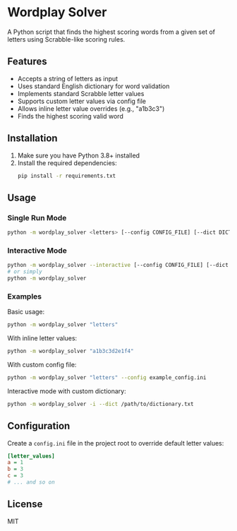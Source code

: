 # Wordplay Solver

A Python script that finds the highest scoring words from a given set of letters using Scrabble-like scoring rules.

## Features

- Accepts a string of letters as input
- Uses standard English dictionary for word validation
- Implements standard Scrabble letter values
- Supports custom letter values via config file
- Allows inline letter value overrides (e.g., "a1b3c3")
- Finds the highest scoring valid word

## Installation

1. Make sure you have Python 3.8+ installed
2. Install the required dependencies:
   ```bash
   pip install -r requirements.txt
   ```

## Usage

### Single Run Mode

```bash
python -m wordplay_solver <letters> [--config CONFIG_FILE] [--dict DICTIONARY_FILE]
```

### Interactive Mode

```bash
python -m wordplay_solver --interactive [--config CONFIG_FILE] [--dict DICTIONARY_FILE]
# or simply
python -m wordplay_solver
```

### Examples

Basic usage:
```bash
python -m wordplay_solver "letters"
```

With inline letter values:
```bash
python -m wordplay_solver "a1b3c3d2e1f4"
```

With custom config file:
```bash
python -m wordplay_solver "letters" --config example_config.ini
```

Interactive mode with custom dictionary:
```bash
python -m wordplay_solver -i --dict /path/to/dictionary.txt
```

## Configuration

Create a `config.ini` file in the project root to override default letter values:

```ini
[letter_values]
a = 1
b = 3
c = 3
# ... and so on
```

## License

MIT
